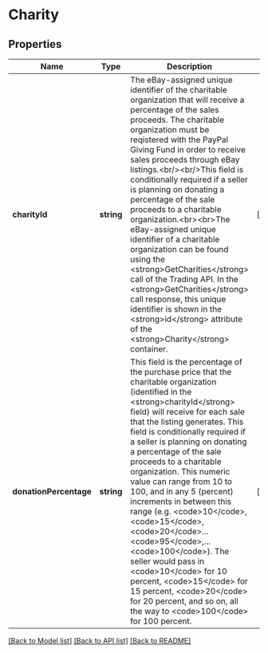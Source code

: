 # Charity

## Properties
| Name                   | Type       | Description                                                                                                                                                                                                                                                                                                                                                                                                                                                                                                                                                                                                                                                                                                                                                                                                                                                 | Notes      |
|------------------------|------------|-------------------------------------------------------------------------------------------------------------------------------------------------------------------------------------------------------------------------------------------------------------------------------------------------------------------------------------------------------------------------------------------------------------------------------------------------------------------------------------------------------------------------------------------------------------------------------------------------------------------------------------------------------------------------------------------------------------------------------------------------------------------------------------------------------------------------------------------------------------|------------|
| **charityId**          | **string** | The eBay-assigned unique identifier of the charitable organization that will receive a percentage of the sales proceeds. The charitable organization must be reqistered with the PayPal Giving Fund in order to receive sales proceeds through eBay listings.&lt;br/&gt;&lt;br/&gt;This field is conditionally required if a seller is planning on donating a percentage of the sale proceeds to a charitable organization.&lt;br&gt;&lt;br&gt;The eBay-assigned unique identifier of a charitable organization can be found using the &lt;strong&gt;GetCharities&lt;/strong&gt; call of the Trading API. In the &lt;strong&gt;GetCharities&lt;/strong&gt; call response, this unique identifier is shown in the &lt;strong&gt;id&lt;/strong&gt; attribute of the &lt;strong&gt;Charity&lt;/strong&gt; container.                                           | [optional] |
| **donationPercentage** | **string** | This field is the percentage of the purchase price that the charitable organization (identified in the &lt;strong&gt;charityId&lt;/strong&gt; field) will receive for each sale that the listing generates. This field is conditionally required if a seller is planning on donating a percentage of the sale proceeds to a charitable organization. This numeric value can range from 10 to 100, and in any 5 (percent) increments in between this range (e.g. &lt;code&gt;10&lt;/code&gt;, &lt;code&gt;15&lt;/code&gt;, &lt;code&gt;20&lt;/code&gt;...&lt;code&gt;95&lt;/code&gt;,... &lt;code&gt;100&lt;/code&gt;). The seller would pass in &lt;code&gt;10&lt;/code&gt; for 10 percent, &lt;code&gt;15&lt;/code&gt; for 15 percent, &lt;code&gt;20&lt;/code&gt; for 20 percent, and so on, all the way to &lt;code&gt;100&lt;/code&gt; for 100 percent. | [optional] |

[[Back to Model list]](../../README.md#documentation-for-models) [[Back to API list]](../../README.md#documentation-for-api-endpoints) [[Back to README]](../../README.md)

